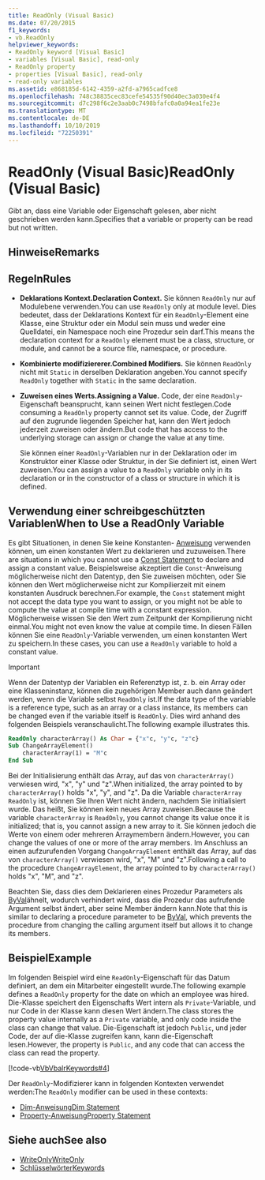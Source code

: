 ```yaml
---
title: ReadOnly (Visual Basic)
ms.date: 07/20/2015
f1_keywords:
- vb.ReadOnly
helpviewer_keywords:
- ReadOnly keyword [Visual Basic]
- variables [Visual Basic], read-only
- ReadOnly property
- properties [Visual Basic], read-only
- read-only variables
ms.assetid: e868185d-6142-4359-a2fd-a7965cadfce8
ms.openlocfilehash: 748c38835cec83cefe54535f90d40ec3a030e4f4
ms.sourcegitcommit: d7c298f6c2e3aab0c7498bfafc0a0a94ea1fe23e
ms.translationtype: MT
ms.contentlocale: de-DE
ms.lasthandoff: 10/10/2019
ms.locfileid: "72250391"
---
```

# <a name="readonly-visual-basic"></a><span data-ttu-id="0dfb1-102">ReadOnly (Visual Basic)</span><span class="sxs-lookup"><span data-stu-id="0dfb1-102">ReadOnly (Visual Basic)</span></span>
<span data-ttu-id="0dfb1-103">Gibt an, dass eine Variable oder Eigenschaft gelesen, aber nicht geschrieben werden kann.</span><span class="sxs-lookup"><span data-stu-id="0dfb1-103">Specifies that a variable or property can be read but not written.</span></span>  
  
## <a name="remarks"></a><span data-ttu-id="0dfb1-104">Hinweise</span><span class="sxs-lookup"><span data-stu-id="0dfb1-104">Remarks</span></span>  
  
## <a name="rules"></a><span data-ttu-id="0dfb1-105">Regeln</span><span class="sxs-lookup"><span data-stu-id="0dfb1-105">Rules</span></span>  
  
- <span data-ttu-id="0dfb1-106">**Deklarations Kontext.**</span><span class="sxs-lookup"><span data-stu-id="0dfb1-106">**Declaration Context.**</span></span> <span data-ttu-id="0dfb1-107">Sie können `ReadOnly` nur auf Modulebene verwenden.</span><span class="sxs-lookup"><span data-stu-id="0dfb1-107">You can use `ReadOnly` only at module level.</span></span> <span data-ttu-id="0dfb1-108">Dies bedeutet, dass der Deklarations Kontext für ein `ReadOnly`-Element eine Klasse, eine Struktur oder ein Modul sein muss und weder eine Quelldatei, ein Namespace noch eine Prozedur sein darf.</span><span class="sxs-lookup"><span data-stu-id="0dfb1-108">This means the declaration context for a `ReadOnly` element must be a class, structure, or module, and cannot be a source file, namespace, or procedure.</span></span>  
  
- <span data-ttu-id="0dfb1-109">**Kombinierte modifiziererer.**</span><span class="sxs-lookup"><span data-stu-id="0dfb1-109">**Combined Modifiers.**</span></span> <span data-ttu-id="0dfb1-110">Sie können `ReadOnly` nicht mit `Static` in derselben Deklaration angeben.</span><span class="sxs-lookup"><span data-stu-id="0dfb1-110">You cannot specify `ReadOnly` together with `Static` in the same declaration.</span></span>  
  
- <span data-ttu-id="0dfb1-111">**Zuweisen eines Werts.**</span><span class="sxs-lookup"><span data-stu-id="0dfb1-111">**Assigning a Value.**</span></span> <span data-ttu-id="0dfb1-112">Code, der eine `ReadOnly`-Eigenschaft beansprucht, kann seinen Wert nicht festlegen.</span><span class="sxs-lookup"><span data-stu-id="0dfb1-112">Code consuming a `ReadOnly` property cannot set its value.</span></span> <span data-ttu-id="0dfb1-113">Code, der Zugriff auf den zugrunde liegenden Speicher hat, kann den Wert jedoch jederzeit zuweisen oder ändern.</span><span class="sxs-lookup"><span data-stu-id="0dfb1-113">But code that has access to the underlying storage can assign or change the value at any time.</span></span>  
  
     <span data-ttu-id="0dfb1-114">Sie können einer `ReadOnly`-Variablen nur in der Deklaration oder im Konstruktor einer Klasse oder Struktur, in der Sie definiert ist, einen Wert zuweisen.</span><span class="sxs-lookup"><span data-stu-id="0dfb1-114">You can assign a value to a `ReadOnly` variable only in its declaration or in the constructor of a class or structure in which it is defined.</span></span>  
  
## <a name="when-to-use-a-readonly-variable"></a><span data-ttu-id="0dfb1-115">Verwendung einer schreibgeschützten Variablen</span><span class="sxs-lookup"><span data-stu-id="0dfb1-115">When to Use a ReadOnly Variable</span></span>  
 <span data-ttu-id="0dfb1-116">Es gibt Situationen, in denen Sie keine Konstanten- [Anweisung](../../../visual-basic/language-reference/statements/const-statement.md) verwenden können, um einen konstanten Wert zu deklarieren und zuzuweisen.</span><span class="sxs-lookup"><span data-stu-id="0dfb1-116">There are situations in which you cannot use a [Const Statement](../../../visual-basic/language-reference/statements/const-statement.md) to declare and assign a constant value.</span></span> <span data-ttu-id="0dfb1-117">Beispielsweise akzeptiert die `Const`-Anweisung möglicherweise nicht den Datentyp, den Sie zuweisen möchten, oder Sie können den Wert möglicherweise nicht zur Kompilierzeit mit einem konstanten Ausdruck berechnen.</span><span class="sxs-lookup"><span data-stu-id="0dfb1-117">For example, the `Const` statement might not accept the data type you want to assign, or you might not be able to compute the value at compile time with a constant expression.</span></span> <span data-ttu-id="0dfb1-118">Möglicherweise wissen Sie den Wert zum Zeitpunkt der Kompilierung nicht einmal.</span><span class="sxs-lookup"><span data-stu-id="0dfb1-118">You might not even know the value at compile time.</span></span> <span data-ttu-id="0dfb1-119">In diesen Fällen können Sie eine `ReadOnly`-Variable verwenden, um einen konstanten Wert zu speichern.</span><span class="sxs-lookup"><span data-stu-id="0dfb1-119">In these cases, you can use a `ReadOnly` variable to hold a constant value.</span></span>  
  
> [!IMPORTANT]
> <span data-ttu-id="0dfb1-120">Wenn der Datentyp der Variablen ein Referenztyp ist, z. b. ein Array oder eine Klasseninstanz, können die zugehörigen Member auch dann geändert werden, wenn die Variable selbst `ReadOnly` ist.</span><span class="sxs-lookup"><span data-stu-id="0dfb1-120">If the data type of the variable is a reference type, such as an array or a class instance, its members can be changed even if the variable itself is `ReadOnly`.</span></span> <span data-ttu-id="0dfb1-121">Dies wird anhand des folgenden Beispiels veranschaulicht.</span><span class="sxs-lookup"><span data-stu-id="0dfb1-121">The following example illustrates this.</span></span>  
  
 ```vb
 ReadOnly characterArray() As Char = {"x"c, "y"c, "z"c}
 Sub ChangeArrayElement()
     characterArray(1) = "M"c
 End Sub
 ```
  
 <span data-ttu-id="0dfb1-122">Bei der Initialisierung enthält das Array, auf das von `characterArray()` verwiesen wird, "x", "y" und "z".</span><span class="sxs-lookup"><span data-stu-id="0dfb1-122">When initialized, the array pointed to by `characterArray()` holds "x", "y", and "z".</span></span> <span data-ttu-id="0dfb1-123">Da die Variable `characterArray` `ReadOnly` ist, können Sie Ihren Wert nicht ändern, nachdem Sie initialisiert wurde. Das heißt, Sie können kein neues Array zuweisen.</span><span class="sxs-lookup"><span data-stu-id="0dfb1-123">Because the variable `characterArray` is `ReadOnly`, you cannot change its value once it is initialized; that is, you cannot assign a new array to it.</span></span> <span data-ttu-id="0dfb1-124">Sie können jedoch die Werte von einem oder mehreren Arraymembern ändern.</span><span class="sxs-lookup"><span data-stu-id="0dfb1-124">However, you can change the values of one or more of the array members.</span></span> <span data-ttu-id="0dfb1-125">Im Anschluss an einen aufzurufenden Vorgang `ChangeArrayElement` enthält das Array, auf das von `characterArray()` verwiesen wird, "x", "M" und "z".</span><span class="sxs-lookup"><span data-stu-id="0dfb1-125">Following a call to the procedure `ChangeArrayElement`, the array pointed to by `characterArray()` holds "x", "M", and "z".</span></span>
  
 <span data-ttu-id="0dfb1-126">Beachten Sie, dass dies dem Deklarieren eines Prozedur Parameters als [ByVal](byval.md)ähnelt, wodurch verhindert wird, dass die Prozedur das aufrufende Argument selbst ändert, aber seine Member ändern kann.</span><span class="sxs-lookup"><span data-stu-id="0dfb1-126">Note that this is similar to declaring a procedure parameter to be [ByVal](byval.md), which prevents the procedure from changing the calling argument itself but allows it to change its members.</span></span>  
  
## <a name="example"></a><span data-ttu-id="0dfb1-127">Beispiel</span><span class="sxs-lookup"><span data-stu-id="0dfb1-127">Example</span></span>

<span data-ttu-id="0dfb1-128">Im folgenden Beispiel wird eine `ReadOnly`-Eigenschaft für das Datum definiert, an dem ein Mitarbeiter eingestellt wurde.</span><span class="sxs-lookup"><span data-stu-id="0dfb1-128">The following example defines a `ReadOnly` property for the date on which an employee was hired.</span></span> <span data-ttu-id="0dfb1-129">Die-Klasse speichert den Eigenschafts Wert intern als `Private`-Variable, und nur Code in der Klasse kann diesen Wert ändern.</span><span class="sxs-lookup"><span data-stu-id="0dfb1-129">The class stores the property value internally as a `Private` variable, and only code inside the class can change that value.</span></span> <span data-ttu-id="0dfb1-130">Die-Eigenschaft ist jedoch `Public`, und jeder Code, der auf die-Klasse zugreifen kann, kann die-Eigenschaft lesen.</span><span class="sxs-lookup"><span data-stu-id="0dfb1-130">However, the property is `Public`, and any code that can access the class can read the property.</span></span>
  
[!code-vb[VbVbalrKeywords#4](~/samples/snippets/visualbasic/VS_Snippets_VBCSharp/VbVbalrKeywords/VB/Class1.vb#4)]
  
<span data-ttu-id="0dfb1-131">Der `ReadOnly`-Modifizierer kann in folgenden Kontexten verwendet werden:</span><span class="sxs-lookup"><span data-stu-id="0dfb1-131">The `ReadOnly` modifier can be used in these contexts:</span></span>
  
- [<span data-ttu-id="0dfb1-132">Dim-Anweisung</span><span class="sxs-lookup"><span data-stu-id="0dfb1-132">Dim Statement</span></span>](../statements/dim-statement.md) 
- [<span data-ttu-id="0dfb1-133">Property-Anweisung</span><span class="sxs-lookup"><span data-stu-id="0dfb1-133">Property Statement</span></span>](../statements/property-statement.md)  
  
## <a name="see-also"></a><span data-ttu-id="0dfb1-134">Siehe auch</span><span class="sxs-lookup"><span data-stu-id="0dfb1-134">See also</span></span>

- [<span data-ttu-id="0dfb1-135">WriteOnly</span><span class="sxs-lookup"><span data-stu-id="0dfb1-135">WriteOnly</span></span>](writeonly.md)
- [<span data-ttu-id="0dfb1-136">Schlüsselwörter</span><span class="sxs-lookup"><span data-stu-id="0dfb1-136">Keywords</span></span>](../keywords/index.md)
